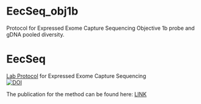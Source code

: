 # EecSeq_obj1b
Protocol for Expressed Exome Capture Sequencing Objective 1b probe and gDNA pooled diversity.

# EecSeq
[Lab Protocol](https://github.com/jpuritz/EecSeq/blob/master/Protocol.md) for Expressed Exome Capture Sequencing  
[![DOI](https://zenodo.org/badge/72683058.svg)](https://zenodo.org/badge/latestdoi/72683058)


The publication for the method can be found here: [LINK](https://onlinelibrary.wiley.com/doi/abs/10.1111/1755-0998.12905)
